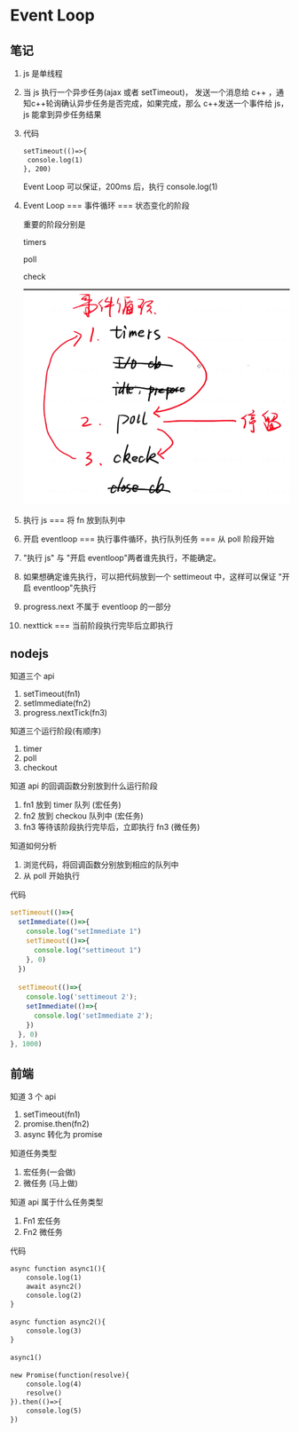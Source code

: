 # Event Loop

## 笔记

1. js 是单线程

2. 当 js 执行一个异步任务(ajax 或者 setTimeout)， 发送一个消息给 c++ ，通知c++轮询确认异步任务是否完成，如果完成，那么 c++发送一个事件给 js，js 能拿到异步任务结果

3. 代码

   ```
   setTimeout(()=>{
   	console.log(1)
   }, 200)
   ```

   Event Loop 可以保证，200ms 后，执行 console.log(1)

4. Event Loop === 事件循环 === 状态变化的阶段

   重要的阶段分别是

   timers

   poll

   check

   ![](https://raw.githubusercontent.com/wojiaofengzhongzhuifeng/image-host/master/img/20190514190915.png)

5. 执行 js === 将 fn 放到队列中

6. 开启 eventloop === 执行事件循环，执行队列任务 === 从 poll 阶段开始

7. "执行 js" 与 "开启 eventloop"两者谁先执行，不能确定。

8. 如果想确定谁先执行，可以把代码放到一个 settimeout 中，这样可以保证 "开启 eventloop"先执行

9. progress.next 不属于 eventloop 的一部分

10. nexttick === 当前阶段执行完毕后立即执行





## nodejs

知道三个 api

1. setTimeout(fn1) 
2. setImmediate(fn2)
3. progress.nextTick(fn3)

知道三个运行阶段(有顺序)

1. timer 
2. poll
3. checkout

知道 api 的回调函数分别放到什么运行阶段

1. fn1 放到 timer 队列 (宏任务)
2. fn2 放到 checkou 队列中 (宏任务)
3. fn3 等待该阶段执行完毕后，立即执行 fn3 (微任务)

知道如何分析

1. 浏览代码，将回调函数分别放到相应的队列中
2. 从 poll 开始执行

代码

```javascript
setTimeout(()=>{
  setImmediate(()=>{
    console.log("setImmediate 1")
    setTimeout(()=>{
      console.log("settimeout 1")
    }, 0)
  })

  setTimeout(()=>{
    console.log('settimeout 2');
    setImmediate(()=>{
      console.log('setImmediate 2');
    })
  }, 0)
}, 1000)
```

## 前端

知道 3 个 api

1. setTimeout(fn1)
2. promise.then(fn2)
3. async 转化为 promise

知道任务类型

1. 宏任务(一会做)
2. 微任务 (马上做)

知道 api 属于什么任务类型

1. Fn1 宏任务
2. Fn2 微任务

代码

```
async function async1(){
	console.log(1)
	await async2()
	console.log(2)
}

async function async2(){
	console.log(3)
}

async1()

new Promise(function(resolve){
	console.log(4)
	resolve()
}).then(()=>{
	console.log(5)
})
```

